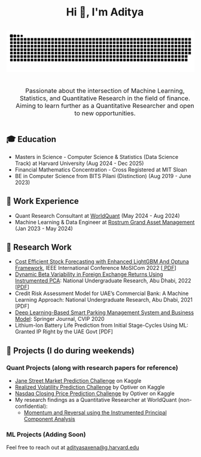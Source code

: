 <!--h1 without bottom border-->
<div id="user-content-toc">
  <ul align="center">
    <summary><h1 style="display: inline-block">Hi 👋, I'm Aditya</h1></summary>
  </ul>
</div>


<!--- snake -->
<div align="center">
  <img  src="https://github.com/1999AZZAR/1999AZZAR/blob/readme/resources/img/grid-snake.svg"
       alt="snake" /></a>
</div>


<div id="user-content-toc">
    <ul align="center">
        <summary>
            <h3 style="display: inline-block; font-weight: normal;">Passionate about the intersection of Machine Learning, Statistics, and Quantitative Research in the field of finance. Aiming to learn further as a Quantitative Researcher and open to new opportunities.</h3>
        </summary>
    </ul>
</div>

<h2>🎓 Education</h2>
<ul>
    <li>Masters in Science - Computer Science & Statistics (Data Science Track) at Harvard University (Aug 2024 - Dec 2025)</li>
    <li>Financial Mathematics Concentration - Cross Registered at MIT Sloan</li>
    <li>BE in Computer Science from BITS Pilani (Distinction) (Aug 2019 - June 2023)</li>
</ul>

<h2>💼 Work Experience</h2>
<ul>
    <li>Quant Research Consultant at <a href="https://www.worldquant.com/">WorldQuant</a> (May 2024 - Aug 2024)</li>
    <li>Machine Learning & Data Engineer at <a href="https://rostrumgrand.com/">Rostrum Grand Asset Management</a> (Jan 2023 - May 2024)</li>
</ul>

<h2>📝 Research Work</h2>
<ul>
    <li><a href="https://github.com/aditya-saxena-7/Cost-Efficient-Stock-Forecasting-with-Enhanced-LightGBM">Cost Efficient Stock Forecasting with Enhanced LightGBM And Optuna Framework</a>, IEEE International Conference MoSICom 2022 [<a href="https://github.com/aditya-saxena-7/Cost-Efficient-Stock-Forecasting-with-Enhanced-LightGBM/blob/master/Cost%20Efficient%20Stock%20Forecasting%20with%20Enhanced%20LightGBM.pdf"> PDF</a>]</li>
    <li><a href="https://github.com/aditya-saxena-7/Dynamic-Beta-Variability-in-Foreign-Exchange-Returns-Using-Instrumented-PCA">Dynamic Beta Variability in Foreign Exchange Returns Using Instrumented PCA</a>: National Undergraduate Research, Abu Dhabi, 2022 [<a href="https://github.com/aditya-saxena-7/Dynamic-Beta-Variability-in-Foreign-Exchange-Returns-Using-Instrumented-PCA">PDF</a>]</li>
    <li>Credit Risk Assessment Model for UAE’s Commercial Bank: A Machine Learning Approach: National Undergraduate Research, Abu Dhabi, 2021 [PDF]</li>
    <li><a href="https://link.springer.com/chapter/10.1007/978-981-16-1103-2_11">Deep Learning-Based Smart Parking Management System and Business Model</a>: Springer Journal, CVIP 2020</li>
    <li>Lithium-Ion Battery Life Prediction from Initial Stage-Cycles Using ML: Granted IP Right by the UAE Govt [PDF]</li>
</ul>

<h2>🚀 Projects (I do during weekends)</h2>
<h3>Quant Projects (along with research papers for reference)</h3>
<ul>
    <li><a href="https://github.com/aditya-saxena-7/Jane-Street-Market-Prediction">Jane Street Market Prediction Challenge</a> on Kaggle</li>
    <li><a href="https://github.com/aditya-saxena-7/Optiver-Realized-Volatility-Prediction">Realized Volatility Prediction Challenge</a> by Optiver on Kaggle</li>
    <li><a href="https://github.com/aditya-saxena-7/Nasdaq-Closing-Price-Prediction-Challenge-An-Optiver-Case-Study">Nasdaq Closing Price Prediction Challenge</a> by Optiver on Kaggle</li>
    <li>My research findings as a Quantitative Researcher at WorldQuant (non-confidential):
        <ul>
            <li><a href="https://github.com/aditya-saxena-7/my-2-cents-on-using-IPCA-for-momentum-and-reversal">Momentum and Reversal using the Instrumented Principal Component Analysis</a></li>
        </ul>
    </li>
</ul>

<h3>ML Projects (Adding Soon)</h3>

<p>Feel free to reach out at <a href="mailto:adityasaxena@g.harvard.edu">adityasaxena@g.harvard.edu</a></p>
